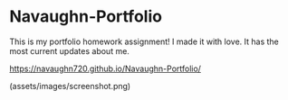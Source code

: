 # Navaughn-Portfolio

This is my portfolio homework assignment! I made it with love. It has the most current updates about me.

https://navaughn720.github.io/Navaughn-Portfolio/

(assets/images/screenshot.png)

